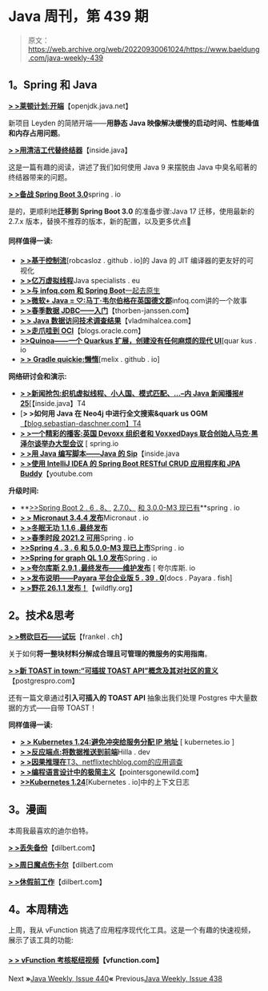 # Java 周刊，第 439 期

> 原文：<https://web.archive.org/web/20220930061024/https://www.baeldung.com/java-weekly-439>

## 1。Spring 和 Java

[**> >莱顿计划:开端**](https://web.archive.org/web/20221128052116/https://openjdk.java.net/projects/leyden/notes/01-beginnings)【openjdk.java.net】

新项目 Leyden 的简陋开端——**用静态 Java 映像解决缓慢的启动时间、性能峰值和内存占用问题**。

[**> >用清洁工代替终结器**](https://web.archive.org/web/20221128052116/https://inside.java/2022/05/25/clean-cleaner/)【inside.java】

这是一篇有趣的阅读，讲述了我们如何使用 Java 9 来摆脱由 Java 中臭名昭著的终结器带来的问题。

[**> >备战 Spring Boot 3.0**](https://web.archive.org/web/20221128052116/https://spring.io/blog/2022/05/24/preparing-for-spring-boot-3-0)spring . io

是的，更顺利地**迁移到 Spring Boot 3.0** 的准备步骤:Java 17 迁移，使用最新的 2.7.x 版本，替换不推荐的版本，新的配置，以及更多优点🙂

#### 同样值得一读:

*   [**> >基于控制流**](https://web.archive.org/web/20221128052116/https://robcasloz.github.io/blog/2022/05/24/a-friendlier-visualization-of-javas-jit-compiler-based-on-control-flow.html)[robcasloz . github . io]的 Java 的 JIT 编译器的更友好的可视化
*   [**> >亿万虚拟线程**](https://web.archive.org/web/20221128052116/https://www.javaspecialists.eu/archive/Issue301-Gazillion-Virtual-Threads.html)Java specialists . eu
*   [**> >与 infoq.com 和 Spring Boot**一起去原生](https://web.archive.org/web/20221128052116/https://www.infoq.com/articles/native-java-spring-boot/)
*   [**> >微软+ Java = ♡:马丁·韦尔伯格在英国德文郡**](https://web.archive.org/web/20221128052116/https://www.infoq.com/news/2022/05/microsoft-love-java)infoq.com讲的一个故事
*   [**> >春季数据 JDBC——入门**](https://web.archive.org/web/20221128052116/https://thorben-janssen.com/spring-data-jdbc-getting-started/)【thorben-janssen.com】
*   [**> > Java 数据访问技术调查结果**](https://web.archive.org/web/20221128052116/https://vladmihalcea.com/java-data-access-technology/)【vladmihalcea.com】
*   [**> >走爪哇到 OCI**](https://web.archive.org/web/20221128052116/https://blogs.oracle.com/java/post/taking-java-to-oci)【blogs.oracle.com】
*   [**>>Quinoa——一个 Quarkus 扩展，创建没有任何麻烦的现代 UI**](https://web.archive.org/web/20221128052116/https://quarkus.io/blog/quinoa-modern-ui-with-no-hassle/)[quar kus . io
*   [**> > Gradle quickie:懒惰**](https://web.archive.org/web/20221128052116/https://melix.github.io/blog//2022/05/gradle-laziness.html)[melix . github . io]

**网络研讨会和演示:**

*   [**> >新闻抢包:织机虚拟线程、小人国、模式匹配、…–内 Java 新闻播报# 25**](https://web.archive.org/web/20221128052116/https://inside.java/2022/05/20/newscast-025/)[【inside.java】T4
*   [**> >如何用 Java 在 Neo4j 中进行全文搜索&quark us OGM**[【blog.sebastian-daschner.com】T4](https://web.archive.org/web/20221128052116/https://blog.sebastian-daschner.com/entries/full-text-search-neoj4-java)
*   [**> >一个精彩的播客:英国 Devoxx 组织者和 VoxxedDays 联合创始人马克·黑泽尔谈举办大型会议**](https://web.archive.org/web/20221128052116/https://spring.io/blog/2022/05/19/a-bootiful-podcast-devoxx-uk-organizer-and-voxxeddays-cofounder-mark-hazell-on-running-great-conferences) [ spring.io
*   [**> >用 Java 编写脚本——Java 的 Sip**](https://web.archive.org/web/20221128052116/https://inside.java/2022/05/23/sip052/)【inside.java
*   [**> >使用 IntelliJ IDEA 的 Spring Boot RESTful CRUD 应用程序和 JPA Buddy**](https://web.archive.org/web/20221128052116/https://www.youtube.com/watch?v=DC6FrC4olhE)【youtube.com

**升级时间:**

*   **[>>Spring Boot 2 . 6 . 8、](https://web.archive.org/web/20221128052116/https://spring.io/blog/2022/05/19/spring-boot-2-6-8-available-now) [2.7.0、](https://web.archive.org/web/20221128052116/https://spring.io/blog/2022/05/19/spring-boot-2-7-0-available-now) [和 3.0.0-M3 现已有](https://web.archive.org/web/20221128052116/https://spring.io/blog/2022/05/19/spring-boot-3-0-0-m3-available-now)**spring . io
*   [**> > Micronaut 3.4.4 发布**](https://web.archive.org/web/20221128052116/https://micronaut.io/2022/05/17/micronaut-3-4-4-released/)Micronaut . io
*   [**> >冬眠无功 1.1.6 .最终发布**](https://web.archive.org/web/20221128052116/https://in.relation.to/2022/05/23/hibernate-reactive-1_1_6_Final/)
*   [**> >春季时段 2021.2 可用**](https://web.archive.org/web/20221128052116/https://spring.io/blog/2022/05/18/spring-session-2021-2-available)Spring . io
*   [**>>Spring 4 . 3 . 6 和 5.0.0-M3 现已上市**](https://web.archive.org/web/20221128052116/https://spring.io/blog/2022/05/18/spring-batch-4-3-6-and-5-0-0-m3-available-now)Spring . io
*   [**>>Spring for graph QL 1.0 发布**](https://web.archive.org/web/20221128052116/https://spring.io/blog/2022/05/19/spring-for-graphql-1-0-release)Spring . io
*   [**> >夸尔库斯 2.9.1 .最终发布——维护发布**](https://web.archive.org/web/20221128052116/https://quarkus.io/blog/quarkus-2-9-1-final-released/) [ 夸尔库斯. io
*   [**> >发布说明——Payara 平台企业版 5 . 39 . 0**](https://web.archive.org/web/20221128052116/https://docs.payara.fish/enterprise/docs/5.39.0/release-notes/release-notes-39-0.html)[docs . Payara . fish]
*   [**> >野花 26.1.1 发布！**](https://web.archive.org/web/20221128052116/https://www.wildfly.org/news/2022/05/19/WildFly2611-Released/)【wildfly.org】

## 2。技术&思考

[**> >劈砍巨石——试玩**](https://web.archive.org/web/20221128052116/https://blog.frankel.ch/chopping-monolith-demo/)【frankel . ch】

关于如何**将一整块材料分解成合理且可管理的微服务的实用指南**。

[**> >新 TOAST in town:“可插拔 TOAST API”概念及其对社区的意义**](https://web.archive.org/web/20221128052116/https://postgrespro.com/blog/pgsql/5969559)【postgrespro.com】

还有一篇文章通过**引入可插入的 TOAST API** 抽象出我们处理 Postgres 中大量数据的方式——自带 TOAST！

**同样值得一读:**

*   [**> > Kubernetes 1.24:避免冲突给服务分配 IP 地址**](https://web.archive.org/web/20221128052116/https://kubernetes.io/blog/2022/05/23/service-ip-dynamic-and-static-allocation/) [ kubernetes.io ]
*   [**> >反应端点:将数据推送到前端**](https://web.archive.org/web/20221128052116/https://hilla.dev/blog/interactive-applications-with-server-push/)Hilla . dev
*   [**> >因果推理在**T3、netflixtechblog.com的应用调查](https://web.archive.org/web/20221128052116/https://netflixtechblog.com/a-survey-of-causal-inference-applications-at-netflix-b62d25175e6f)
*   [**> >编程语言设计中的极简主义**](https://web.archive.org/web/20221128052116/https://pointersgonewild.com/2022/05/23/minimalism-in-programming-language-design/)【pointersgonewild.com】
*   [**>>Kubernetes 1.24**](https://web.archive.org/web/20221128052116/https://kubernetes.io/blog/2022/05/25/contextual-logging/)[Kubernetes . io]中的上下文日志

## 3。漫画

本周我最喜欢的迪尔伯特。

[**> >丢失备份**](https://web.archive.org/web/20221128052116/https://dilbert.com/strip/2022-05-26)【dilbert.com】

[**> >周日魔点伤卡尔**](https://web.archive.org/web/20221128052116/https://dilbert.com/strip/2022-05-22)【dilbert.com

[**> >休假前工作**](https://web.archive.org/web/20221128052116/https://dilbert.com/strip/2022-05-21)【dilbert.com】

## 4。本周精选

上周，我从 vFunction 挑选了应用程序现代化工具。这是一个有趣的快速视频，展示了该工具的功能:

#### [> > vFunction 考核枢纽视频](/web/20221128052116/https://www.baeldung.com/vfunction-video-2a3k)【vfunction.com】

Next **»**[Java Weekly, Issue 440](/web/20221128052116/https://www.baeldung.com/java-weekly-440)**«** Previous[Java Weekly, Issue 438](/web/20221128052116/https://www.baeldung.com/java-weekly-438)